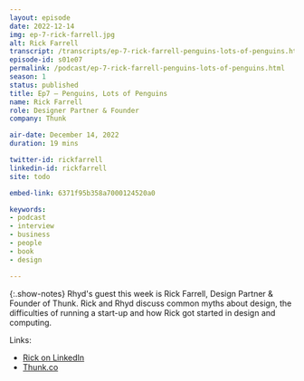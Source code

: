 ```yaml
---
layout: episode
date: 2022-12-14
img: ep-7-rick-farrell.jpg
alt: Rick Farrell
transcript: /transcripts/ep-7-rick-farrell-penguins-lots-of-penguins.html
episode-id: s01e07
permalink: /podcast/ep-7-rick-farrell-penguins-lots-of-penguins.html
season: 1
status: published
title: Ep7 — Penguins, Lots of Penguins
name: Rick Farrell
role: Designer Partner & Founder
company: Thunk

air-date: December 14, 2022
duration: 19 mins

twitter-id: rickfarrell
linkedin-id: rickfarrell
site: todo

embed-link: 6371f95b358a7000124520a0

keywords:
- podcast
- interview
- business
- people
- book
- design

---
```


{:.show-notes}
Rhyd's guest this week is Rick Farrell, Design Partner & Founder of Thunk. Rick and Rhyd discuss common myths about design, the difficulties of running a start-up and how Rick got started in design and computing. 

Links:

* [Rick on LinkedIn](https://www.linkedin.com/in/rickfarrell/)
* [Thunk.co](https://thunk.co/)
